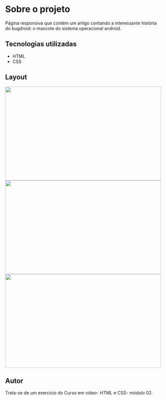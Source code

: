 
# Sobre o projeto
  Página responsiva que contém um artigo contando a interessante história do bugdroid: o mascote do sistema operacional android. 
 
## Tecnologias utilizadas
- HTML
- CSS

## Layout

<div>
 <img src="https://user-images.githubusercontent.com/85883895/157746459-5eee66ff-45e5-48a7-84e6-2f090fff30a6.png" width="500px" height="300px" />
 <img src="https://user-images.githubusercontent.com/85883895/157747515-9d1b372b-e4f8-49f4-851c-a65a77393a75.png" width="500px" height="300px" />
</div>

<div>
 <img src="https://user-images.githubusercontent.com/85883895/157747922-a8b48a52-77a5-4519-857c-f58cd88b912a.png" width="500px" height="300px" />
</div>

## Autor
Trata-se de um exercício do Curso em video- HTML e CSS- módulo 02. 
  

